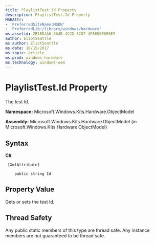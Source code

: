 ```yaml
---
title: PlaylistTest.Id Property
description: PlaylistTest.Id Property
MSHAttr:
- 'PreferredSiteName:MSDN'
- 'PreferredLib:/library/windows/hardware'
ms.assetid: 2B1BD4A6-6A4B-4CCD-8C07-4F8B50E8E6E9
author: EliotSeattle
ms.author: EliotSeattle
ms.date: 10/15/2017
ms.topic: article
ms.prod: windows-hardware
ms.technology: windows-oem
---
```


# PlaylistTest.Id Property


The test Id.

**Namespace:** Microsoft.Windows.Kits.Hardware.ObjectModel

**Assembly:** Microsoft.Windows.Kits.Hardware.ObjectModel (in Microsoft.Windows.Kits.Hardware.ObjectModel)

## <span id="Syntax"></span><span id="syntax"></span><span id="SYNTAX"></span>Syntax


**C#**

` [XmlAttribute]`

`    public string Id`

## <span id="Property_Value"></span><span id="property_value"></span><span id="PROPERTY_VALUE"></span>Property Value


Gets or sets the test Id.

## <span id="Thread_Safety"></span><span id="thread_safety"></span><span id="THREAD_SAFETY"></span>Thread Safety


Any public static members of this type are thread safe. Any instance members are not guaranteed to be thread safe.

 

 






